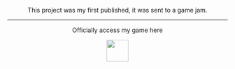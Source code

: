 <div align="center">
  <p>
    This project was my first published, it was sent to a game jam.
    <hr>
    Officially access my game here
  </p>
  <a title="Game Access" href="https://doctor-solo.itch.io/misso-critica-protegendo-a-carga">
    <img align="center" width="50" height="50" src="https://static-00.iconduck.com/assets.00/itch-io-icon-2048x2048-i6hzclad.png" />
  </a>
</div>
